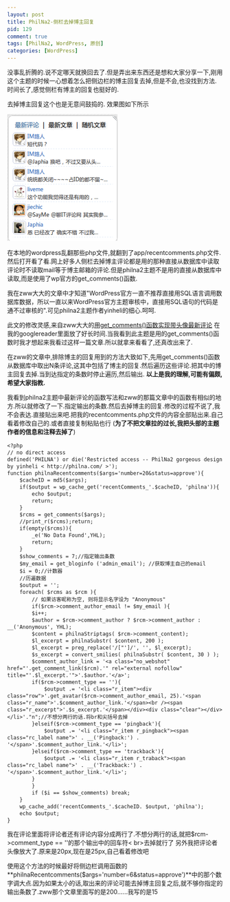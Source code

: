 ```yaml
--- 
layout: post
title: PhilNa2-侧栏去掉博主回复
pid: 129
comment: true
tags: [PhilNa2, WordPress, 原创]
categories: [WordPress]
---
```

没事乱折腾的.说不定哪天就换回去了.但是弄出来东西还是想和大家分享一下,刚用这个主题的时候一心想着怎么把侧边栏的博主回复去掉,但是不会,也没找到方法.
时间长了,感觉侧栏有博主的回复也挺好的.

去掉博主回复这个也是无意间鼓捣的.
效果图如下所示

![](/uploads/2011/05/12_01.png)

在本地的wordpress乱翻那些php文件,就翻到了app/recentcomments.php文件.然后打开看了看.网上好多人侧栏去掉博主评论都是用的那种直接从数据库中读取评论时不读取mail等于博主邮箱的评论.但是philna2主题不是用的直接从数据库中读取,而是使用了wp官方的get_comments()函数.

我在zww大大的文章中才知道"WordPress官方一直不推荐直接用SQL语言调用数据库数据，所以一直以来WordPress官方主题审核中，直接用SQL语句的代码是通不过审核的".可见philna2主题作者yinheli的细心.呵呵.

此文的修改灵感,来自zww大大的[用get_comments()函数实现带头像最新评论](http://zww.me/archives/25317)
在我的googlereader里面放了好长时间.当我看到此主题是用的get_comments()函数时我才想起来我看过这样一篇文章.所以就拿来看看了,还真改出来了.

在zww的文章中,排除博主的回复用到的方法大致如下,先用get_comments()函数从数据库中取出N条评论,这其中包括了博主的回复.然后遍历这些评论.把其中的博主回复去掉.当到达指定的条数时停止遍历,然后输出.
**以上是我的理解,可能有偏颇,希望大家指教.**	

我看到philna2主题中最新评论的函数写法和zww的那篇文章中的函数有相似的地方.所以就修改了一下.指定输出的条数.然后去掉博主的回复.修改的过程不说了,我不会表达.直接贴出来吧.把我的recentcomments.php文件的内容全部贴出来.自己看着修改自己的.或者直接复制粘贴也行
(**为了不把文章拉的过长,我把头部的主题作者的信息和注释去掉了**)

	<?php
	// no direct access
	defined('PHILNA') or die('Restricted access -- PhilNa2 gorgeous design by yinheli < http://philna.com/ >');
	function philnaRecentcomments($args='number=20&status=approve'){
		$cacheID = md5($args);
		if($output = wp_cache_get('recentComments_'.$cacheID, 'philna')){
			echo $output;
			return;
		}
		$rcms = get_comments($args);
		//print_r($rcms);return;
		if(empty($rcms)){
			_e('No Data Found',YHL);
			return;
		}
		$show_comments = 7;//指定输出条数
		$my_email = get_bloginfo ('admin_email'); //获取博主自己的email
		$i = 0;//计数器
		//历遍数据
		$output = '';
		foreach( $rcms as $rcm ){
			// 如果访客昵称为空, 则将显示名字设为 "Anonymous"
			if($rcm->comment_author_email != $my_email ){
			$i++;
			$author = $rcm->comment_author ? $rcm->comment_author : __('Anonymous', YHL);
			$content = philnaStriptags( $rcm->comment_content);
			$l_excerpt = philnaSubstr( $content, 200 );
			$l_excerpt = preg_replace('/["']/', '', $l_excerpt);
			$s_excerpt = convert_smilies( philnaSubstr( $content, 30 ) );
			$comment_author_link = '<a class="no_webshot" href="'.get_comment_link($rcm).'" rel="external nofollow" title="'.$l_excerpt.'">'.$author.'</a>';
			if($rcm->comment_type == ''){
				$output .= '<li class="r_item"><div class="row">'.get_avatar($rcm->comment_author_email, 25).'<span class="r_name">'.$comment_author_link.'</span><br /><span class="r_excerpt">'.$s_excerpt.'</span></div><div class="clear"></div></li>'."n";//不想分两行的话.将br和尖括号去掉
			}elseif($rcm->comment_type == 'pingback'){
				$output .= '<li class="r_item r_pingback"><span class="rc_label name">' . __('Pingback:') . '</span>'.$comment_author_link.'</li>';
			}elseif($rcm->comment_type == 'trackback'){
				$output .= '<li class="r_item r_traback"><span class="rc_label name">' . __('Trackback:') . '</span>'.$comment_author_link.'</li>';
			}
			}
			if ($i == $show_comments) break;
		}
		wp_cache_add('recentComments_'.$cacheID. $output, 'philna');
		echo $output;
	}


我在评论里面将评论者还有评论内容分成两行了.不想分两行的话,就把$rcm->comment_type == ''的那个输出中的回车符< br>去掉就行了
另外我把评论者头像放大了.原来是20px,现在是25px,自己看着修改吧

使用这个方法的时候最好将侧边栏调用函数的**philnaRecentcomments($args='number=6&status=approve')**中的那个数字调大点.因为如果太小的话,取出来的评论可能去掉博主回复之后,就不够你指定的输出条数了.zww那个文章里面写的是200......我写的是15
